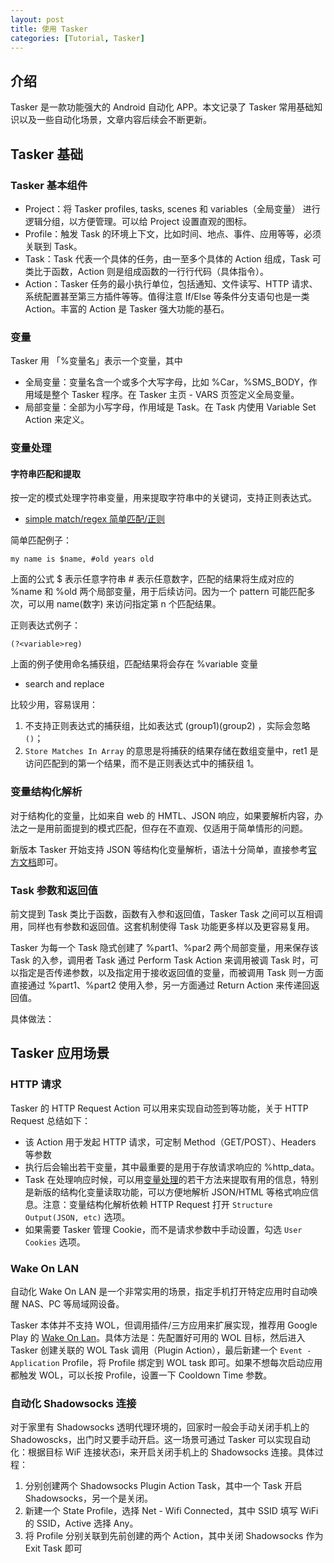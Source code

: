 ```yaml
---
layout: post
title: 使用 Tasker
categories: [Tutorial, Tasker]
---
```


## 介绍

Tasker 是一款功能强大的 Android 自动化 APP。本文记录了 Tasker 常用基础知识以及一些自动化场景，文章内容后续会不断更新。

## Tasker 基础

### Tasker 基本组件

- Project：将 Tasker profiles, tasks, scenes 和 variables（全局变量） 进行逻辑分组，以方便管理。可以给 Project 设置直观的图标。
- Profile：触发 Task 的环境上下文，比如时间、地点、事件、应用等等，必须关联到 Task。
- Task：Task 代表一个具体的任务，由一至多个具体的 Action 组成，Task 可类比于函数，Action 则是组成函数的一行行代码（具体指令）。
- Action：Tasker 任务的最小执行单位，包括通知、文件读写、HTTP 请求、系统配置甚至第三方插件等等。值得注意 If/Else 等条件分支语句也是一类 Action。丰富的 Action 是 Tasker 强大功能的基石。

### 变量

Tasker 用 「%变量名」表示一个变量，其中

- 全局变量：变量名含一个或多个大写字母，比如 %Car，%SMS_BODY，作用域是整个 Tasker 程序。在 Tasker 主页 - VARS 页签定义全局变量。
- 局部变量：全部为小写字母，作用域是 Task。在 Task 内使用 Variable Set Action 来定义。

### 变量处理

#### 字符串匹配和提取

按一定的模式处理字符串变量，用来提取字符串中的关键词，支持正则表达式。

- [simple match/regex 简单匹配/正则](https://tasker.joaoapps.com/userguide/en/help/ah_match_regex.html)

简单匹配例子：

```
my name is $name, #old years old
```

上面的公式 $ 表示任意字符串 # 表示任意数字，匹配的结果将生成对应的 %name 和 %old 两个局部变量，用于后续访问。因为一个 pattern 可能匹配多次，可以用 name(数字)  来访问指定第 n 个匹配结果。

正则表达式例子：

```
(?<variable>reg) 
```

上面的例子使用命名捕获组，匹配结果将会存在 %variable 变量

- search and replace

比较少用，容易误用：

1. 不支持正则表达式的捕获组，比如表达式  (group1)(group2) ，实际会忽略 `()`；
2. `Store Matches In Array` 的意思是将捕获的结果存储在数组变量中，ret1 是访问匹配到的第一个结果，而不是正则表达式中的捕获组 1。

### 变量结构化解析

对于结构化的变量，比如来自 web 的 HMTL、JSON 响应，如果要解析内容，办法之一是用前面提到的模式匹配，但存在不直观、仅适用于简单情形的问题。

新版本 Tasker 开始支持 JSON 等结构化变量解析，语法十分简单，直接参考[官方文档](https://tasker.joaoapps.com/userguide/en/variables.html#json)即可。

### Task 参数和返回值

前文提到 Task 类比于函数，函数有入参和返回值，Tasker  Task 之间可以互相调用，同样也有参数和返回值。这套机制使得 Task 功能更多样以及更容易复用。

Tasker 为每一个 Task 隐式创建了 %part1、%par2 两个局部变量，用来保存该 Task 的入参，调用者 Task 通过 Perform Task Action 来调用被调 Task 时，可以指定是否传递参数，以及指定用于接收返回值的变量，而被调用 Task 则一方面直接通过 %part1、%part2 使用入参，另一方面通过 Return Action 来传递回返回值。

具体做法：

## Tasker 应用场景

### HTTP 请求

Tasker 的 HTTP Request Action 可以用来实现自动签到等功能，关于 HTTP Request 总结如下：

- 该 Action 用于发起 HTTP 请求，可定制 Method（GET/POST）、Headers 等参数
- 执行后会输出若干变量，其中最重要的是用于存放请求响应的 %http_data。
- Task 在处理响应时候，可以用[变量处理](#变量处理)的若干方法来提取有用的信息，特别是新版的结构化变量读取功能，可以方便地解析 JSON/HTML 等格式响应信息。注意：变量结构化解析依赖 HTTP Request 打开 `Structure Output(JSON, etc)` 选项。
- 如果需要 Tasker 管理 Cookie，而不是请求参数中手动设置，勾选 `User Cookies` 选项。

### Wake On LAN

自动化 Wake On LAN 是一个非常实用的场景，指定手机打开特定应用时自动唤醒 NAS、PC 等局域网设备。

Tasker 本体并不支持 WOL，但调用插件/三方应用来扩展实现，推荐用 Google Play 的 [Wake On Lan](https://play.google.com/store/apps/details?id=co.uk.mrwebb.wakeonlan)。具体方法是：先配置好可用的 WOL 目标，然后进入 Tasker 创建关联的 WOL Task 调用（Plugin Action），最后新建一个 `Event - Application` Profile，将 Profile 绑定到 WOL task 即可。如果不想每次启动应用都触发 WOL，可以长按 Profile，设置一下 Cooldown Time 参数。

### 自动化 Shadowsocks 连接

对于家里有 Shadowsocks 透明代理环境的，回家时一般会手动关闭手机上的 Shadowoscks，出门时又要手动开启。这一场景可通过 Tasker 可以实现自动化：根据目标 WiF 连接状态i，来开启关闭手机上的 Shadowsocks 连接。具体过程：

1. 分别创建两个 Shadowsocks Plugin Action Task，其中一个 Task 开启 Shadowsocks，另一个是关闭。
2. 新建一个  State  Profile，选择 Net - Wifi Connected，其中 SSID 填写 WiFi 的 SSID，Active 选择 Any。
3. 将 Profile 分别关联到先前创建的两个 Action，其中关闭 Shadowsocks 作为 Exit Task 即可